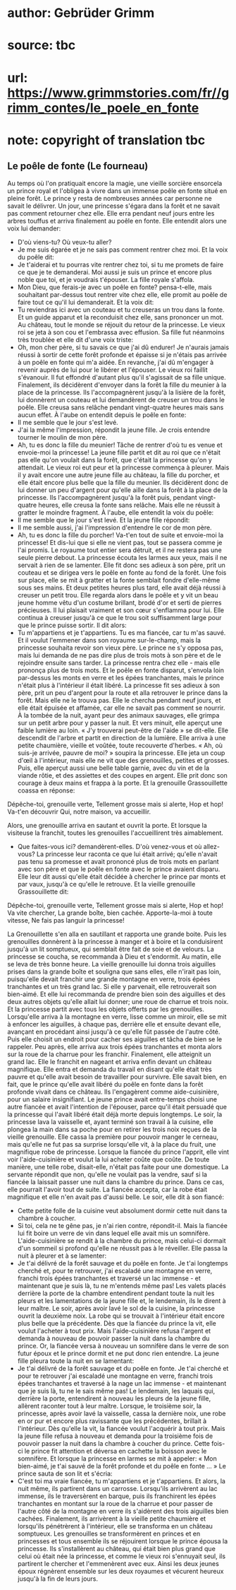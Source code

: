 # author: Gebrüder Grimm
# source: tbc
# url: https://www.grimmstories.com/fr//grimm_contes/le_poele_en_fonte
# note: copyright of translation tbc

## Le poêle de fonte (Le fourneau) 

Au temps où l'on pratiquait encore la magie, une vieille sorcière
ensorcela un prince royal et l'obligea à vivre dans un immense poêle en
fonte situé en pleine forêt. Le prince y resta de nombreuses années car
personne ne savait le délivrer. Un jour, une princesse s'égara dans la
forêt et ne savait pas comment retourner chez elle. Elle erra pendant
neuf jours entre les arbres touffus et arriva finalement au poêle en
fonte. Elle entendit alors une voix lui demander:
- D'où viens-tu? Où veux-tu aller?
- Je me suis égarée et je ne sais pas comment rentrer chez moi.
Et la voix du poêle dit:
- Je t'aiderai et tu pourras vite rentrer chez toi, si tu me promets de
faire ce que je te demanderai. Moi aussi je suis un prince et encore
plus noble que toi, et je voudrais t'épouser.
La fille royale s'affola.
- Mon Dieu, que ferais-je avec un poêle en fonte? pensa-t-elle, mais
souhaitant par-dessus tout rentrer vite chez elle, elle promit au poêle
de faire tout ce qu'il lui demanderait.
Et la voix dit:
- Tu reviendras ici avec un couteau et tu creuseras un trou dans la
fonte.
Et un guide apparut et la reconduisit chez elle, sans prononcer un mot.
Au château, tout le monde se réjouit du retour de la princesse. Le vieux
roi se jeta à son cou et l'embrassa avec effusion. Sa fille fut
néanmoins très troublée et elle dit d'une voix triste:
- Oh, mon cher père, si tu savais ce que j'ai dû endurer! Je n'aurais
jamais réussi à sortir de cette forêt profonde et épaisse si je n'étais
pas arrivée à un poêle en fonte qui m'a aidée. En revanche, j'ai dû
m'engager à revenir auprès de lui pour le libérer et l'épouser.
Le vieux roi faillit s'évanouir. Il fut effondré d'autant plus qu'il
s'agissait de sa fille unique. Finalement, ils décidèrent d'envoyer
dans la forêt la fille du meunier à la place de la princesse. Ils
l'accompagnèrent jusqu'à la lisière de la forêt, lui donnèrent un
couteau et lui demandèrent de creuser un trou dans le poêle.
Elle creusa sans relâche pendant vingt-quatre heures mais sans aucun
effet. À l'aube on entendit depuis le poêle en fonte:
- Il me semble que le jour s'est levé.
- J'ai la même l'impression, répondit la jeune fille. Je crois
entendre tourner le moulin de mon père.
- Ah, tu es donc la fille du meunier! Tâche de rentrer d'où tu es venue
et envoie-moi la princesse!
La jeune fille partit et dit au roi que ce n'était pas elle qu'on
voulait dans la forêt, que c'était la princesse qu'on y attendait.
Le vieux roi eut peur et la princesse commença à pleurer. Mais il y
avait encore une autre jeune fille au château, la fille du porcher, et
elle était encore plus belle que la fille du meunier. Ils décidèrent
donc de lui donner un peu d'argent pour qu'elle aille dans la forêt à
la place de la princesse. Ils l'accompagnèrent jusqu'à la forêt puis,
pendant vingt-quatre heures, elle creusa la fonte sans relâche. Mais
elle ne réussit à gratter le moindre fragment.
À l'aube, elle entendit la voix du poêle:
- Il me semble que le jour s'est levé.
Et la jeune fille répondit:
- Il me semble aussi, j'ai l'impression d'entendre le cor de mon
père.
- Ah, tu es donc la fille du porcher! Va-t'en tout de suite et
envoie-moi la princesse! Et dis-lui que si elle ne vient pas, tout se
passera comme je l'ai promis. Le royaume tout entier sera détruit, et
il ne restera pas une seule pierre debout.
La princesse écouta les larmes aux yeux, mais il ne servait à rien de se
lamenter.
Elle fit donc ses adieux à son père, prit un couteau et se dirigea vers
le poêle en fonte au fond de la forêt. Une fois sur place, elle se mit à
gratter et la fonte semblait fondre d'elle-même sous ses mains. Et deux
petites heures plus tard, elle avait déjà réussi à creuser un petit
trou. Elle regarda alors dans le poêle et y vit un beau jeune homme vêtu
d'un costume brillant, brodé d'or et serti de pierres précieuses. Il
lui plaisait vraiment et son cœur s'enflamma pour lui. Elle continua à
creuser jusqu'à ce que le trou soit suffisamment large pour que le
prince puisse sortir. Il dit alors:
- Tu m'appartiens et je t'appartiens. Tu es ma fiancée, car tu m'as
sauvé.
Et il voulut l'emmener dans son royaume sur-le-champ, mais la princesse
souhaita revoir son vieux père. Le prince ne s'y opposa pas, mais lui
demanda de ne pas dire plus de trois mots à son père et de le rejoindre
ensuite sans tarder.
La princesse rentra chez elle - mais elle prononça plus de trois mots.
Et le poêle en fonte disparut, s'envola loin par-dessus les monts en
verre et les épées tranchantes, mais le prince n'était plus à
l'intérieur il était libéré.
La princesse fit ses adieux à son père, prit un peu d'argent pour la
route et alla retrouver le prince dans la forêt. Mais elle ne le trouva
pas. Elle le chercha pendant neuf jours, et elle était épuisée et
affamée, car elle ne savait pas comment se nourrir. À la tombée de la
nuit, ayant peur des animaux sauvages, elle grimpa sur un petit arbre
pour y passer la nuit. Et vers minuit, elle aperçut une faible lumière
au loin.
« J'y trouverai peut-être de l'aide » se dit-elle.
Elle descendit de l'arbre et partit en direction de la lumière.
Elle arriva à une petite chaumière, vieille et voûtée, toute recouverte
d'herbes.
« Ah, où suis-je arrivée, pauvre de moi? » soupira la princesse. Elle
jeta un coup d'œil à l'intérieur, mais elle ne vit que des
grenouilles, petites et grosses. Puis, elle aperçut aussi une belle
table garnie, avec du vin et de la viande rôtie, et des assiettes et des
coupes en argent. Elle prit donc son courage à deux mains et frappa à la
porte. Et la grenouille Grassouillette coassa en réponse:

Dépêche-toi, grenouille verte,
Tellement grosse mais si alerte,
Hop et hop! Va-t'en découvrir
Qui, notre maison, va accueillir.

Alors, une grenouille arriva en sautant et ouvrit la porte. Et lorsque
la visiteuse la franchit, toutes les grenouilles l'accueillirent très
aimablement.
- Que faites-vous ici? demandèrent-elles. D'où venez-vous et où
allez-vous?
La princesse leur raconta ce que lui était arrivé; qu'elle n'avait pas
tenu sa promesse et avait prononcé plus de trois mots en parlant avec
son père et que le poêle en fonte avec le prince avaient disparu. Elle
leur dit aussi qu'elle était décidée à chercher le prince par monts et
par vaux, jusqu'à ce qu'elle le retrouve. Et la vieille grenouille
Grassouillette dit:

Dépêche-toi, grenouille verte,
Tellement grosse mais si alerte,
Hop et hop! Va vite chercher,
La grande boîte, bien cachée.
Apporte-la-moi à toute vitesse,
Ne fais pas languir la princesse!

La Grenouillette s'en alla en sautillant et rapporta une grande boite.
Puis les grenouilles donnèrent à la princesse à manger et à boire et la
conduisirent jusqu'à un lit somptueux, qui semblait être fait de soie
et de velours. La princesse se coucha, se recommanda à Dieu et
s'endormit.
Au matin, elle se leva de très bonne heure. La vieille grenouille lui
donna trois aiguilles prises dans la grande boîte et souligna que sans
elles, elle n'irait pas loin, puisqu'elle devait franchir une grande
montagne en verre, trois épées tranchantes et un très grand lac. Si elle
y parvenait, elle retrouverait son bien-aimé. Et elle lui recommanda de
prendre bien soin des aiguilles et des deux autres objets qu'elle
allait lui donner; une roue de charrue et trois noix.
Et la princesse partit avec tous les objets offerts par les grenouilles.
Lorsqu'elle arriva à la montagne en verre, lisse comme un miroir, elle
se mit à enfoncer les aiguilles, à chaque pas, derrière elle et ensuite
devant elle, avançant en procédant ainsi jusqu'à ce qu'elle fût passée
de l'autre côté. Puis elle choisit un endroit pour cacher ses aiguilles
et tâcha de bien se le rappeler. Peu après, elle arriva aux trois épées
tranchantes et monta alors sur la roue de la charrue pour les franchir.
Finalement, elle atteignit un grand lac. Elle le franchit en nageant et
arriva enfin devant un château magnifique. Elle entra et demanda du
travail en disant qu'elle était très pauvre et qu'elle avait besoin de
travailler pour survivre. Elle savait bien, en fait, que le prince
qu'elle avait libéré du poêle en fonte dans la forêt profonde vivait
dans ce château. Ils l'engagèrent comme aide-cuisinière, pour un
salaire insignifiant.
Le jeune prince avait entre-temps choisi une autre fiancée et avait
l'intention de l'épouser, parce qu'il était persuadé que la princesse
qui l'avait libéré était déjà morte depuis longtemps.
Le soir, la princesse lava la vaisselle et, ayant terminé son travail à
la cuisine, elle plongea la main dans sa poche pour en retirer les trois
noix reçues de la vieille grenouille. Elle cassa la première pour
pouvoir manger le cerneau, mais qu'elle ne fut pas sa surprise
lorsqu'elle vit, à la place du fruit, une magnifique robe de princesse.
Lorsque la fiancée du prince l'apprit, elle vint voir
l'aide-cuisinière et voulut la lui acheter coûte que coûte. De toute
manière, une telle robe, disait-elle, n'était pas faite pour une
domestique. La servante répondit que non, qu'elle ne voulait pas la
vendre, sauf si la fiancée la laissait passer une nuit dans la chambre
du prince. Dans ce cas, elle pourrait l'avoir tout de suite. La fiancée
accepta, car la robe était magnifique et elle n'en avait pas d'aussi
belle. Le soir, elle dit à son fiancé:
- Cette petite folle de la cuisine veut absolument dormir cette nuit
dans ta chambre à coucher.
- Si toi, cela ne te gêne pas, je n'ai rien contre, répondit-il.
Mais la fiancée lui fit boire un verre de vin dans lequel elle avait mis
un somnifère. L'aide-cuisinière se rendit à la chambre du prince, mais
celui-ci dormait d'un sommeil si profond qu'elle ne réussit pas à le
réveiller. Elle passa la nuit à pleurer et à se lamenter:
- Je t'ai délivré de la forêt sauvage et du poêle en fonte. Je t'ai
longtemps cherché et, pour te retrouver, j'ai escaladé une montagne en
verre, franchi trois épées tranchantes et traversé un lac immense - et
maintenant que je suis là, tu ne m'entends même pas!
Les valets placés derrière la porte de la chambre entendirent pendant
toute la nuit les pleurs et les lamentations de la jeune fille et, le
lendemain, ils le dirent à leur maître.
Le soir, après avoir lavé le sol de la cuisine, la princesse ouvrit la
deuxième noix. La robe qui se trouvait à l'intérieur était encore plus
belle que la précédente. Dès que la fiancée du prince la vit, elle
voulut l'acheter à tout prix. Mais l'aide-cuisinière refusa l'argent
et demanda à nouveau de pouvoir passer la nuit dans la chambre du
prince. Or, la fiancée versa à nouveau un somnifère dans le verre de son
futur époux et le prince dormit et ne put donc rien entendre. La jeune
fille pleura toute la nuit en se lamentant:
- Je t'ai délivré de la forêt sauvage et du poêle en fonte. Je t'ai
cherché et pour te retrouver j'ai escaladé une montagne en verre,
franchi trois épées tranchantes et traversé à la nage un lac immense -
et maintenant que je suis là, tu ne le sais même pas!
Le lendemain, les laquais qui, derrière la porte, entendirent à nouveau
les pleurs de la jeune fille, allèrent raconter tout à leur maître.
Lorsque, le troisième soir, la princesse, après avoir lavé la vaisselle,
cassa la dernière noix, une robe en or pur et encore plus ravissante que
les précédentes, brillait à l'intérieur. Dès qu'elle la vit, la
fiancée voulut l'acquérir à tout prix. Mais la jeune fille refusa à
nouveau et demanda pour la troisième fois de pouvoir passer la nuit dans
la chambre à coucher du prince. Cette fois-ci le prince fit attention et
déversa en cachette la boisson avec le somnifère. Et lorsque la
princesse en larmes se mit à appeler: « Mon bien-aimé, je t'ai sauvé de
la forêt profonde et du poêle en fonte ... » Le prince sauta de son lit
et s'écria:
- C'est toi ma vraie fiancée, tu m'appartiens et je t'appartiens.
Et alors, la nuit même, ils partirent dans un carrosse. Lorsqu'ils
arrivèrent au lac immense, ils le traversèrent en barque, puis ils
franchirent les épées tranchantes en montant sur la roue de la charrue
et pour passer de l'autre côté de la montagne en verre ils s'aidèrent
des trois aiguilles bien cachées.
Finalement, ils arrivèrent à la vieille petite chaumière et lorsqu'ils
pénétrèrent à l'intérieur, elle se transforma en un château somptueux.
Les grenouilles se transformèrent en princes et en princesses et tous
ensemble ils se réjouirent lorsque le prince épousa la princesse. Ils
s'installèrent au château, qui était bien plus grand que celui où était
née la princesse, et comme le vieux roi s'ennuyait seul, ils partirent
le chercher et l'emmenèrent avec eux. Ainsi les deux jeunes époux
régnèrent ensemble sur les deux royaumes et vécurent heureux jusqu'à la
fin de leurs jours.

